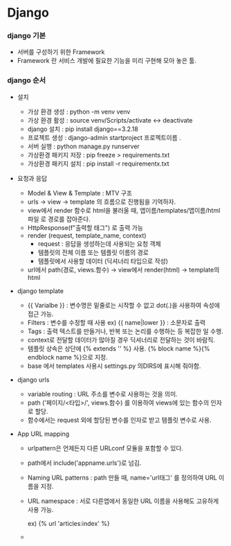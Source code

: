 # Django

### django 기본

- 서버를 구성하기 위한 Framework
- Framework 란 서비스 개발에 필요한 기능을 미리 구현해 모아 놓은 툴.



### django 순서

- 설치
  - 가상 환경 생성 :  python -m venv venv
  - 가상 환경 활성 : source venv/Scripts/activate <-> deactivate
  - django 설치 : pip install django==3.2.18
  - 프로젝트 생성 : django-admin startproject 프로젝트이름 .
  - 서버 실행 : python manage.py runserver
  - 가상환경 패키지 저장 : pip freeze > requirements.txt
  - 가상환경 패키지 설치 : pip install -r requirementx.txt
- 요청과 응답
  - Model & View & Template : MTV 구조
  - urls -> view -> template 의 흐름으로 진행됨을 기억하자.
  - view에서 render 함수로 html을 불러올 때, 앱이름/templates/앱이름/html파일 로 경로를 잡아준다.
  - HttpResponse(f"출력할 태그") 로 출력 가능
  - render (request, template_name, context)
    - request : 응답을 생성하는데 사용되는 요청 객체
    - 템플릿의 전체 이름 또는 템플릿 이름의 경로
    - 템플릿에서 사용할 데이터 (딕셔너리 타입으로 작성)
  - url에서 path(경로, views.함수) -> view에서 render(html) -> template의 html
- django template
  - {{ Varialbe }} : 변수명은 밑줄로는 시작할 수 없고 dot(.)을 사용하여 속성에 접근 가능.
  - Filters : 변수를 수정할 때 사용 ex) {{ name|lower }} : 소문자로 출력
  - Tags : 출력 텍스트를 만들거나, 반복 또는 논리를 수행하는 등 복잡한 일 수행.
  - context로 전달할 데이터가 많아질 경우 딕셔너리로 전달하는 것이 바람직.
  - 템플릿 상속은 상단에 {% extends '' %} 사용. {% block name %}{% endblock name %}으로 지정.
  - base 에서 templates 사용시 settings.py 의DIRS에 표시해 줘야함.
- django urls
  - variable routing : URL 주소를 변수로 사용하는 것을 의미.
  - path ('페이지/<타입>/', views.함수) 를 이용하여 views에 있는 함수의 인자로 할당.
  - 함수에서는 request 외에 할당된 변수를 인자로 받고 템플릿 변수로 사용.

- App URL mapping

  - urlpattern은 언제든지 다른 URLconf 모듈을 포함할 수 있다.

  - path에서 include('appname.urls')로 넘김.

  - Naming URL patterns : path 만들 때, name='url태그' 를 정의하여 URL 이름을 지정.

  - URL namespace : 서로 다른앱에서 동일한 URL 이름을 사용해도 고유하게 사용 가능.

    ex) {% url 'articles:index' %}

  - 
